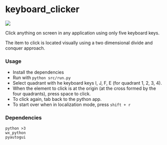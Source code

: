 # keyboard_clicker

![](demo.gif)

Click anything on screen in any application using only five keyboard keys.

The item to click is located visually using a two dimensional divide and conquer approach.

### Usage
* Install the dependencies
* Run with `python src/run.py`
* Select quadrant with he keyboard keys I, J, F, E (for quadrant 1, 2, 3, 4).
* When the element to click is at the origin (at the cross formed by the four quadrants), press space to click.
* To click again, tab back to the python app.
* To start over when in localization mode, press `shift + r`


### Dependencies
```
python >3
wx_python
pyautogui
```

